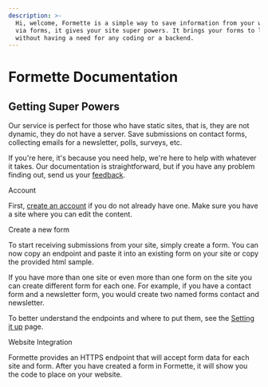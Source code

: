 ```yaml
---
description: >-
  Hi, welcome, Formette is a simple way to save information from your website
  via forms, it gives your site super powers. It brings your forms to life,
  without having a need for any coding or a backend.
---
```


# Formette Documentation

## Getting Super Powers

Our service is perfect for those who have static sites, that is, they are not dynamic, they do not have a server. Save submissions on contact forms, collecting emails for a newsletter, polls, surveys, etc.

If you're here, it's because you need help, we're here to help with whatever it takes. Our documentation is straightforward, but if you have any problem finding out, send us your [feedback](https://formette.com/feedback).

Account

First, [create an account](https://app.formette.com/#/signup) if you do not already have one. Make sure you have a site where you can edit the content.

Create a new form

To start receiving submissions from your site, simply create a form. You can now copy an endpoint and paste it into an existing form on your site or copy the provided html sample.

If you have more than one site or even more than one form on the site you can create different form for each one. For example, if you have a contact form and a newsletter form, you would create two named forms contact and newsletter.

To better understand the endpoints and where to put them, see the [Setting it up](/setting-it-up.md) page.

Website Integration

Formette provides an HTTPS endpoint that will accept form data for each site and form. After you have created a form in Formette, it will show you the code to place on your website.





